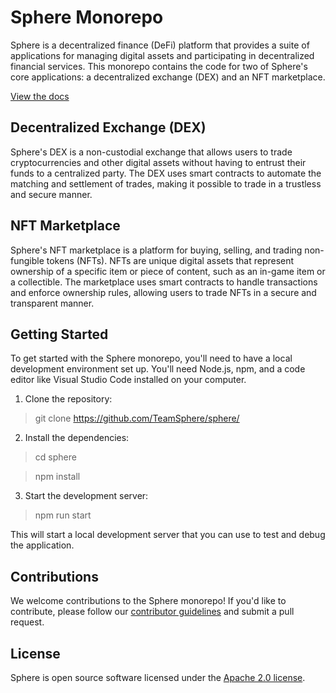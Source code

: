 # Sphere Monorepo

Sphere is a decentralized finance (DeFi) platform that provides a suite of applications for managing digital assets and participating in decentralized financial services. This monorepo contains the code for two of Sphere's core applications: a decentralized exchange (DEX) and an NFT marketplace.

[View the docs](https://docs.thesphere.online/#/)

## Decentralized Exchange (DEX)

Sphere's DEX is a non-custodial exchange that allows users to trade cryptocurrencies and other digital assets without having to entrust their funds to a centralized party. The DEX uses smart contracts to automate the matching and settlement of trades, making it possible to trade in a trustless and secure manner.

## NFT Marketplace

Sphere's NFT marketplace is a platform for buying, selling, and trading non-fungible tokens (NFTs). NFTs are unique digital assets that represent ownership of a specific item or piece of content, such as an in-game item or a collectible. The marketplace uses smart contracts to handle transactions and enforce ownership rules, allowing users to trade NFTs in a secure and transparent manner.

## Getting Started

To get started with the Sphere monorepo, you'll need to have a local development environment set up. You'll need Node.js, npm, and a code editor like Visual Studio Code installed on your computer.

1. Clone the repository:

> git clone https://github.com/TeamSphere/sphere/

2. Install the dependencies:

> cd sphere

> npm install

3. Start the development server:

> npm run start

This will start a local development server that you can use to test and debug the application.

## Contributions

We welcome contributions to the Sphere monorepo! If you'd like to contribute, please follow our [contributor guidelines](CONTRIBUTING.md) and submit a pull request.

## License

Sphere is open source software licensed under the [Apache 2.0 license](LICENSE).
